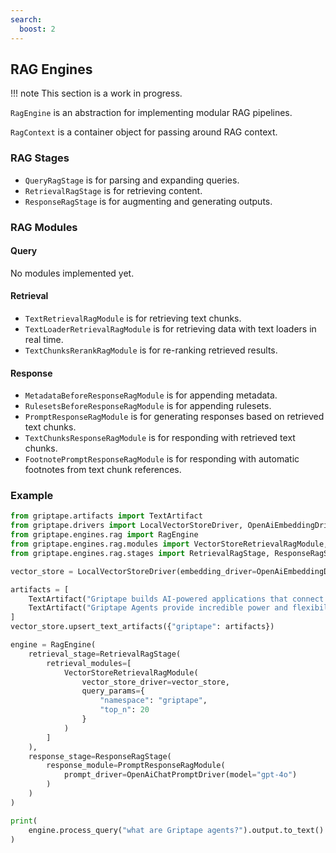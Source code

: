 ```yaml
---
search:
  boost: 2 
---
```


## RAG Engines

!!! note
    This section is a work in progress.

`RagEngine` is an abstraction for implementing modular RAG pipelines.

`RagContext` is a container object for passing around RAG context. 

### RAG Stages
- `QueryRagStage` is for parsing and expanding queries.
- `RetrievalRagStage` is for retrieving content.
- `ResponseRagStage` is for augmenting and generating outputs.

### RAG Modules

#### Query

No modules implemented yet.

#### Retrieval
- `TextRetrievalRagModule` is for retrieving text chunks.
- `TextLoaderRetrievalRagModule` is for retrieving data with text loaders in real time.
- `TextChunksRerankRagModule` is for re-ranking retrieved results.

#### Response
- `MetadataBeforeResponseRagModule` is for appending metadata.
- `RulesetsBeforeResponseRagModule` is for appending rulesets.
- `PromptResponseRagModule` is for generating responses based on retrieved text chunks.
- `TextChunksResponseRagModule` is for responding with retrieved text chunks.
- `FootnotePromptResponseRagModule` is for responding with automatic footnotes from text chunk references.

### Example

```python
from griptape.artifacts import TextArtifact
from griptape.drivers import LocalVectorStoreDriver, OpenAiEmbeddingDriver, OpenAiChatPromptDriver
from griptape.engines.rag import RagEngine
from griptape.engines.rag.modules import VectorStoreRetrievalRagModule, PromptResponseRagModule
from griptape.engines.rag.stages import RetrievalRagStage, ResponseRagStage

vector_store = LocalVectorStoreDriver(embedding_driver=OpenAiEmbeddingDriver())

artifacts = [
    TextArtifact("Griptape builds AI-powered applications that connect securely to your enterprise data and APIs."),
    TextArtifact("Griptape Agents provide incredible power and flexibility when working with large language models.")
]
vector_store.upsert_text_artifacts({"griptape": artifacts})

engine = RagEngine(
    retrieval_stage=RetrievalRagStage(
        retrieval_modules=[
            VectorStoreRetrievalRagModule(
                vector_store_driver=vector_store,
                query_params={
                    "namespace": "griptape",
                    "top_n": 20
                }
            )
        ]
    ),
    response_stage=ResponseRagStage(
        response_module=PromptResponseRagModule(
            prompt_driver=OpenAiChatPromptDriver(model="gpt-4o")
        )
    )
)

print(
    engine.process_query("what are Griptape agents?").output.to_text()
)
```
